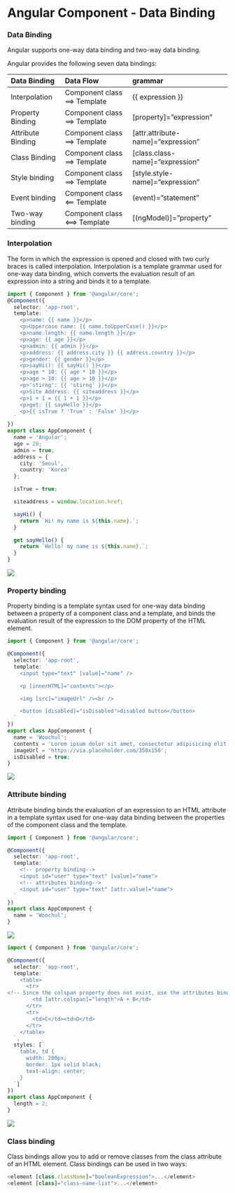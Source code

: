 # Angular Component - Data Binding

### Data Binding

Angular supports one-way data binding and two-way data binding. 

Angular provides the following seven data bindings:

| Data Binding |  Data Flow | grammar |
| :--- | :--- | :--- |
| Interpolation | Component class ⟹ Template | {{ expression }} |
| Property Binding | Component class ⟹ Template | \[property\]=”expression” |
| Attribute Binding | Component class ⟹ Template | \[attr.attribute-name\]=”expression” |
| Class Binding | Component class ⟹ Template | \[class.class-name\]=”expression” |
| Style binding | Component class ⟹ Template | \[style.style-name\]=”expression” |
| Event binding | Component class ⟸ Template | \(event\)=”statement” |
| Two-way binding | Component class ⟺ Template | \[\(ngModel\)\]=”property” |



### Interpolation

The form in which the expression is opened and closed with two curly braces is called interpolation. Interpolation is a template grammar used for one-way data binding, which converts the evaluation result of an expression into a string and binds it to a template.

```typescript
import { Component } from '@angular/core';
@Component({
  selector: 'app-root',
  template: `
    <p>name: {{ name }}</p>
    <p>Uppercase name: {{ name.toUpperCase() }}</p>
    <p>name.length: {{ name.length }}</p>
    <p>age: {{ age }}</p>
    <p>admin: {{ admin }}</p>
    <p>address: {{ address.city }} {{ address.country }}</p>
    <p>gender: {{ gender }}</p>
    <p>sayHi(): {{ sayHi() }}</p>
    <p>age * 10: {{ age * 10 }}</p>
    <p>age > 10: {{ age > 10 }}</p>
    <p>'stirng': {{ 'stirng' }}</p>
    <p>Site Address: {{ siteaddress }}</p>
    <p>1 + 1 = {{ 1 + 1 }}</p>
    <p>get: {{ sayHello }}</p>
    <p>{{ isTrue ? 'True' : 'False' }}</p>
  `
})
export class AppComponent {
  name = 'Angular';
  age = 20;
  admin = true;
  address = {
    city: 'Seoul',
    country: 'Korea'
  };

  isTrue = true;

  siteaddress = window.location.href;

  sayHi() {
    return `Hi! my name is ${this.name}.`;
  }

  get sayHello() {
    return `Hello! my name is ${this.name}.`;
  }
}
```

![](https://i.postimg.cc/C5dZfwPJ/Data-Binding1.png)

### Property binding

Property binding is a template syntax used for one-way data binding between a property of a component class and a template, and binds the evaluation result of the expression to the DOM property of the HTML element.

```typescript
import { Component } from '@angular/core';

@Component({
  selector: 'app-root',
  template: `
    <input type="text" [value]="name" />

    <p [innerHTML]="contents"></p>

    <img [src]="imageUrl" /><br />

    <button [disabled]="isDisabled">disabled button</button>
  `
})
export class AppComponent {
  name = 'Woochul';
  contents = 'Lorem ipsum dolor sit amet, consectetur adipisicing elit.';
  imageUrl = 'https://via.placeholder.com/350x150';
  isDisabled = true;
}
```

![](https://i.postimg.cc/jdZmV4q8/Data-Binding2.png)



### Attribute binding <a id="33-&#xC5B4;&#xD2B8;&#xB9AC;&#xBDF0;&#xD2B8;-&#xBC14;&#xC778;&#xB529;attribute-binding"></a>

Attribute binding binds the evaluation of an expression to an HTML attribute in a template syntax used for one-way data binding between the properties of the component class and the template.

```typescript
import { Component } from '@angular/core';

@Component({
  selector: 'app-root',
  template: `
    <!-- property binding-->
    <input id="user" type="text" [value]="name">
    <!-- attributes binding-->
    <input id="user" type="text" [attr.value]="name">
  `
})
export class AppComponent {
  name = 'Woochul';
}
```

![](https://i.postimg.cc/zvvyp1Jw/Data-Binding3.png)

```typescript
import { Component } from '@angular/core';

@Component({
  selector: 'app-root',
  template: `
    <table>
      <tr>
<!-- Since the colspan property does not exist, use the attributes binding. -->
        <td [attr.colspan]="length">A + B</td>
      </tr>
      <tr>
        <td>C</td><td>D</td>
      </tr>
    </table>
  `,
  styles: [`
    table, td {
      width: 200px;
      border: 1px solid black;
      text-align: center;
    }
  `]
})
export class AppComponent {
  length = 2;
}
```

![](https://i.postimg.cc/GmKH02HP/Data-Binding4.png)



### Class binding <a id="34-&#xD074;&#xB798;&#xC2A4;-&#xBC14;&#xC778;&#xB529;class-binding"></a>

Class bindings allow you to add or remove classes from the class attribute of an HTML element. Class bindings can be used in two ways:

```typescript
<element [class.className]="booleanExpression">...</element>
<element [class]="class-name-list">...</element>
```



